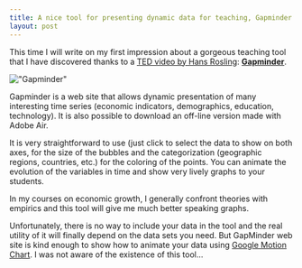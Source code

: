 ```yaml
---
title: A nice tool for presenting dynamic data for teaching, Gapminder
layout: post
---
```

This time I will write on my first impression about a gorgeous teaching tool that I have discovered thanks to a [TED video by Hans Rosling](http://www.ted.com/talks/hans_rosling_shows_the_best_stats_you_ve_ever_seen.html): **[Gapminder](http://www.gapminder.org/)**.  

!["Gapminder"](https://www.dropbox.com/s/6xnxyqv7y0cexvq/gapminder.jpg?dl=1)

Gapminder is a web site that allows dynamic presentation of many interesting time series (economic indicators, demographics, education, technology). It is also possible to download an off-line version made with Adobe Air.  

It is very straightforward to use (just click to select the data to show on both axes, for the size of the bubbles and the categorization (geographic regions, countries, etc.) for the coloring of the points. You can animate the evolution of the variables in time and show very lively graphs to your students.  

In my courses on economic growth, I generally confront theories with empirics and this tool will give me much better speaking graphs.  

Unfortunately, there is no way to include your data in the tool and the real utility of it will finally depend on the data sets you need. But GapMinder web site is kind enough to show how to animate your data using [Google Motion Chart](http://www.gapminder.org/upload-data/motion-chart/). I was not aware of the existence of this tool...
